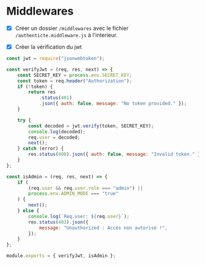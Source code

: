 # Middlewares

- [x] Créer un dossier `/middlewares` avec le fichier `/authenticte.middleware.js` à l'interieur.

- [x] Créer la vérification du jwt
```javascript
const jwt = require("jsonwebtoken");

const verifyJwt = (req, res, next) => {
    const SECRET_KEY = process.env.SECRET_KEY;
    const token = req.header("Authorization");
    if (!token) {
        return res
            .status(401)
            .json({ auth: false, message: "No token provided." });
    }

    try {
        const decoded = jwt.verify(token, SECRET_KEY);
        console.log(decoded);
        req.user = decoded;
        next();
    } catch (error) {
        res.status(400).json({ auth: false, message: "Invalid token." });
    }
};

const isAdmin = (req, res, next) => {
    if (
        (req.user && req.user.role === "admin") ||
        process.env.ADMIN_MODE === "true"
    ) {
        next();
    } else {
        console.log(`Req.user: ${req.user}`);
        res.status(403).json({
            message: "Unauthorized : Accès non autorisé !",
        });
    }
};

module.exports = { verifyJwt, isAdmin };
```

